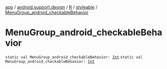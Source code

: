 [app](../../../index.md) / [android.support.design](../../index.md) / [R](../index.md) / [styleable](index.md) / [MenuGroup_android_checkableBehavior](.)

# MenuGroup_android_checkableBehavior

`static val MenuGroup_android_checkableBehavior: `[`Int`](https://kotlinlang.org/api/latest/jvm/stdlib/kotlin/-int/index.html)
`static val MenuGroup_android_checkableBehavior: `[`Int`](https://kotlinlang.org/api/latest/jvm/stdlib/kotlin/-int/index.html)